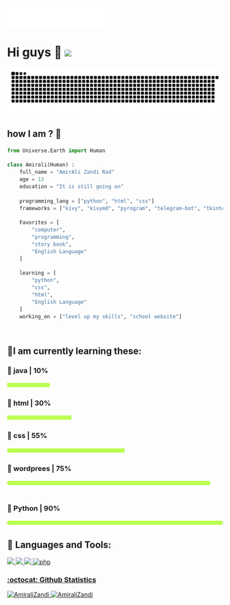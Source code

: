 
<img src=header.svg />


# Hi guys 🙂  [![](https://img.shields.io/static/v1?label=Sponsor&message=%E2%9D%A4&logo=GitHub&color=%23fe8e86)](https://github.com/AmiraliZandi) 


<img src="https://raw.githubusercontent.com/AmiraliZandi/AmiraliZandi/250d6af04a65ff1f44c627afe80309f951e0a1dd/github-contribution-grid-snake.svg" alt="just for fun :D">

## how I am ? 🤔
```py
from Universe.Earth import Human

class Amirali(Human) :
    full_name = "AmirAli Zandi Rad"
    age = 13
    education = "It is still going on"

    programming_lang = ["python", "html", "css"]
    frameworks = ["kivy", "kivymd", "pyrogram", "telegram-bot", "tkinter",...]

    Favorites = [
        "computer",
        "programming",
        "story book",
        "English Language"
    ]

    learning = [
        "python",
        "css",
        "html",
        "English Language"
    ]
    working_on = ["level up my skills", "school website"]

```


<br>
<h2 align="left">🌱I am currently learning these:</h2>
<h3 align="left">🔮 java | 10%</h3><img align="left" src="https://raw.githubusercontent.com/AmiraliZandi/AmiraliZandi/main/bar.png" width="100px" height="16px">
<br>
<h3 align="left">🔮 html | 30%</h3><img align="left" src="https://raw.githubusercontent.com/AmiraliZandi/AmiraliZandi/main/bar.png" width="150px" height="16px">
<br>

<h3 align="left">🔮 css | 55%</h3><img align="left" src="https://raw.githubusercontent.com/AmiraliZandi/AmiraliZandi/main/bar.png" width="275px" height="16px">
<br>
<h3 align="left">🔮 wordprees | 75%</h3><img align="left" src="https://raw.githubusercontent.com/AmiraliZandi/AmiraliZandi/main/bar.png" width="475px" height="16px">
<br>
<br>
<h3 align="left">🔮 Python | 90%</h3><img align="left" src="https://raw.githubusercontent.com/AmiraliZandi/AmiraliZandi/main/bar.png" width="600px" height="16px">
<br>

## 🚀 Languages and Tools:
<p align="left"> 
        <a href="https://www.w3.org/html/" target="_blank"> <img src="https://img.icons8.com/color/48/000000/html-5.png"/> </a> 
        <a href="https://www.w3schools.com/css/" target="_blank"> <img src="https://img.icons8.com/color/48/000000/css3.png"/> </a>
        <a href="https://www.python.org" target="_blank"> <img src="https://img.icons8.com/color/48/000000/python.png"/> </a>
        <a href="https://www.php.net" target="_blank"> <img src="https://img.icons8.com/ios-filled/50/000000/php-logo.png" alt="php"/
        </a> 
</p>

### :octocat: Github Statistics

<p align="left">
<img  src="https://github-readme-stats.vercel.app/api?username=AmiraliZandi&show_icons=true&theme=radical" alt="AmiraliZandi" width="480" height="180" />
<img src="https://github-readme-stats.vercel.app/api/top-langs/?username=AmiraliZandi&layout=compact&hide=html&theme=radical" alt="AmiraliZandi"/>
</p>
